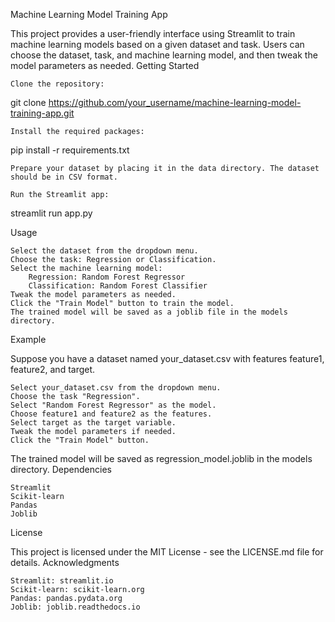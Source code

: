 Machine Learning Model Training App

This project provides a user-friendly interface using Streamlit to train machine learning models based on a given dataset and task. Users can choose the dataset, task, and machine learning model, and then tweak the model parameters as needed.
Getting Started

    Clone the repository:

git clone https://github.com/your_username/machine-learning-model-training-app.git

    Install the required packages:

pip install -r requirements.txt

    Prepare your dataset by placing it in the data directory. The dataset should be in CSV format.

    Run the Streamlit app:

streamlit run app.py

Usage

    Select the dataset from the dropdown menu.
    Choose the task: Regression or Classification.
    Select the machine learning model:
        Regression: Random Forest Regressor
        Classification: Random Forest Classifier
    Tweak the model parameters as needed.
    Click the "Train Model" button to train the model.
    The trained model will be saved as a joblib file in the models directory.

Example

Suppose you have a dataset named your_dataset.csv with features feature1, feature2, and target.

    Select your_dataset.csv from the dropdown menu.
    Choose the task "Regression".
    Select "Random Forest Regressor" as the model.
    Choose feature1 and feature2 as the features.
    Select target as the target variable.
    Tweak the model parameters if needed.
    Click the "Train Model" button.

The trained model will be saved as regression_model.joblib in the models directory.
Dependencies

    Streamlit
    Scikit-learn
    Pandas
    Joblib

License

This project is licensed under the MIT License - see the LICENSE.md file for details.
Acknowledgments

    Streamlit: streamlit.io
    Scikit-learn: scikit-learn.org
    Pandas: pandas.pydata.org
    Joblib: joblib.readthedocs.io
